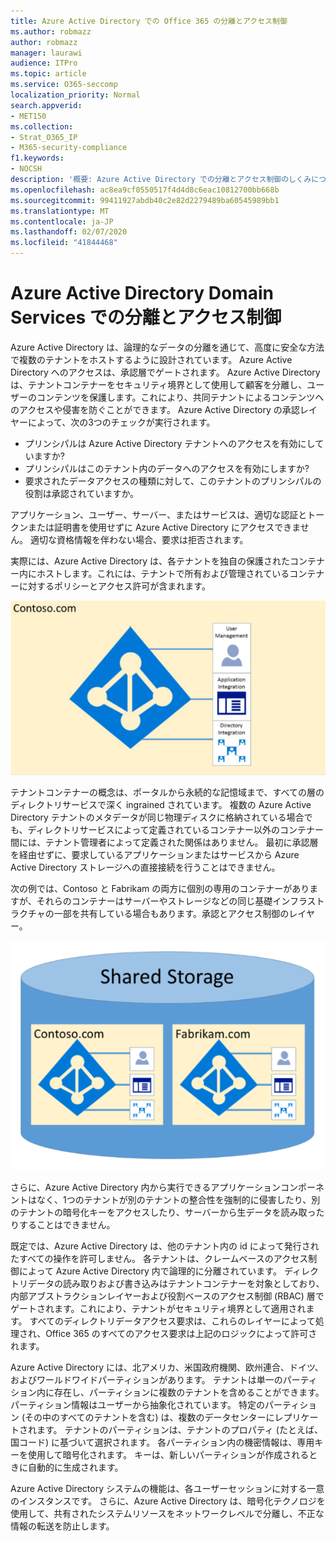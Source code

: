 ```yaml
---
title: Azure Active Directory での Office 365 の分離とアクセス制御
ms.author: robmazz
author: robmazz
manager: laurawi
audience: ITPro
ms.topic: article
ms.service: O365-seccomp
localization_priority: Normal
search.appverid:
- MET150
ms.collection:
- Strat_O365_IP
- M365-security-compliance
f1.keywords:
- NOCSH
description: '概要: Azure Active Directory での分離とアクセス制御のしくみについて説明します。'
ms.openlocfilehash: ac8ea9cf0550517f4d4d8c6eac10812700bb668b
ms.sourcegitcommit: 99411927abdb40c2e82d2279489ba60545989bb1
ms.translationtype: MT
ms.contentlocale: ja-JP
ms.lasthandoff: 02/07/2020
ms.locfileid: "41844468"
---
```

# <a name="isolation-and-access-control-in-azure-active-directory"></a>Azure Active Directory Domain Services での分離とアクセス制御

Azure Active Directory は、論理的なデータの分離を通じて、高度に安全な方法で複数のテナントをホストするように設計されています。 Azure Active Directory へのアクセスは、承認層でゲートされます。 Azure Active Directory は、テナントコンテナーをセキュリティ境界として使用して顧客を分離し、ユーザーのコンテンツを保護します。これにより、共同テナントによるコンテンツへのアクセスや侵害を防ぐことができます。 Azure Active Directory の承認レイヤーによって、次の3つのチェックが実行されます。

- プリンシパルは Azure Active Directory テナントへのアクセスを有効にしていますか?
- プリンシパルはこのテナント内のデータへのアクセスを有効にしますか?
- 要求されたデータアクセスの種類に対して、このテナントのプリンシパルの役割は承認されていますか。

アプリケーション、ユーザー、サーバー、またはサービスは、適切な認証とトークンまたは証明書を使用せずに Azure Active Directory にアクセスできません。 適切な資格情報を伴わない場合、要求は拒否されます。

実際には、Azure Active Directory は、各テナントを独自の保護されたコンテナー内にホストします。これには、テナントで所有および管理されているコンテナーに対するポリシーとアクセス許可が含まれます。
 
![Azure コンテナー](media/office-365-isolation-azure-container.png)

テナントコンテナーの概念は、ポータルから永続的な記憶域まで、すべての層のディレクトリサービスで深く ingrained されています。 複数の Azure Active Directory テナントのメタデータが同じ物理ディスクに格納されている場合でも、ディレクトリサービスによって定義されているコンテナー以外のコンテナー間には、テナント管理者によって定義された関係はありません。 最初に承認層を経由せずに、要求しているアプリケーションまたはサービスから Azure Active Directory ストレージへの直接接続を行うことはできません。

次の例では、Contoso と Fabrikam の両方に個別の専用のコンテナーがありますが、それらのコンテナーはサーバーやストレージなどの同じ基礎インフラストラクチャの一部を共有している場合もあります。承認とアクセス制御のレイヤー。
 
![Azure 専用コンテナー](media/office-365-isolation-azure-dedicated-containers.png)

さらに、Azure Active Directory 内から実行できるアプリケーションコンポーネントはなく、1つのテナントが別のテナントの整合性を強制的に侵害したり、別のテナントの暗号化キーをアクセスしたり、サーバーから生データを読み取ったりすることはできません。

既定では、Azure Active Directory は、他のテナント内の id によって発行されたすべての操作を許可しません。 各テナントは、クレームベースのアクセス制御によって Azure Active Directory 内で論理的に分離されています。 ディレクトリデータの読み取りおよび書き込みはテナントコンテナーを対象としており、内部アブストラクションレイヤーおよび役割ベースのアクセス制御 (RBAC) 層でゲートされます。これにより、テナントがセキュリティ境界として適用されます。 すべてのディレクトリデータアクセス要求は、これらのレイヤーによって処理され、Office 365 のすべてのアクセス要求は上記のロジックによって許可されます。

Azure Active Directory には、北アメリカ、米国政府機関、欧州連合、ドイツ、およびワールドワイドパーティションがあります。 テナントは単一のパーティション内に存在し、パーティションに複数のテナントを含めることができます。 パーティション情報はユーザーから抽象化されています。 特定のパーティション (その中のすべてのテナントを含む) は、複数のデータセンターにレプリケートされます。 テナントのパーティションは、テナントのプロパティ (たとえば、国コード) に基づいて選択されます。 各パーティション内の機密情報は、専用キーを使用して暗号化されます。 キーは、新しいパーティションが作成されるときに自動的に生成されます。

Azure Active Directory システムの機能は、各ユーザーセッションに対する一意のインスタンスです。 さらに、Azure Active Directory は、暗号化テクノロジを使用して、共有されたシステムリソースをネットワークレベルで分離し、不正な情報の転送を防止します。
